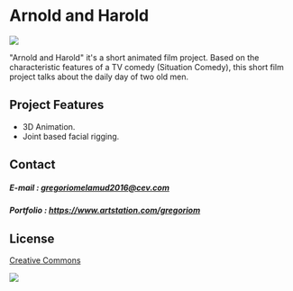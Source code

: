 # Arnold and Harold

![](https://github.com/hadoge/ArnoldHarold/blob/master/WikiResources/banner.png)

"Arnold and Harold" it's a short animated film project.
Based on the characteristic features of a TV comedy (Situation Comedy), this short film project talks about the daily day of two old men. 

## Project Features

- 3D Animation.
- Joint based facial rigging.

## Contact

##### E-mail : gregoriomelamud2016@cev.com

##### Portfolio : https://www.artstation.com/gregoriom

## License

[Creative Commons](https://github.com/hadoge/ArnoldHarold/blob/master/LICENSE)

![](https://i.creativecommons.org/l/by-nc-sa/4.0/88x31.png)
